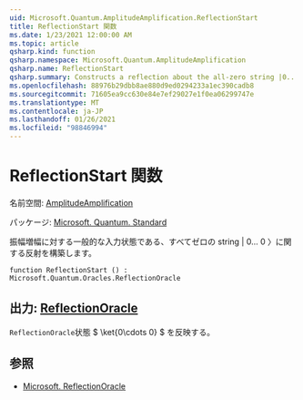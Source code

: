 ```yaml
---
uid: Microsoft.Quantum.AmplitudeAmplification.ReflectionStart
title: ReflectionStart 関数
ms.date: 1/23/2021 12:00:00 AM
ms.topic: article
qsharp.kind: function
qsharp.namespace: Microsoft.Quantum.AmplitudeAmplification
qsharp.name: ReflectionStart
qsharp.summary: Constructs a reflection about the all-zero string |0...0〉, which is the typical input state to amplitude amplification.
ms.openlocfilehash: 88976b29dbb8ae880d9ed0294233a1ec390cadb8
ms.sourcegitcommit: 71605ea9cc630e84e7ef29027e1f0ea06299747e
ms.translationtype: MT
ms.contentlocale: ja-JP
ms.lasthandoff: 01/26/2021
ms.locfileid: "98846994"
---
```

# <a name="reflectionstart-function"></a>ReflectionStart 関数

名前空間: [AmplitudeAmplification](xref:Microsoft.Quantum.AmplitudeAmplification)

パッケージ: [Microsoft. Quantum. Standard](https://nuget.org/packages/Microsoft.Quantum.Standard)


振幅増幅に対する一般的な入力状態である、すべてゼロの string | 0... 0 〉に関する反射を構築します。

```qsharp
function ReflectionStart () : Microsoft.Quantum.Oracles.ReflectionOracle
```


## <a name="output--reflectionoracle"></a>出力: [ReflectionOracle](xref:Microsoft.Quantum.Oracles.ReflectionOracle)

`ReflectionOracle`状態 $ \ket{0\cdots 0} $ を反映する。

## <a name="see-also"></a>参照

- [Microsoft. ReflectionOracle](xref:Microsoft.Quantum.Canon.ReflectionOracle)